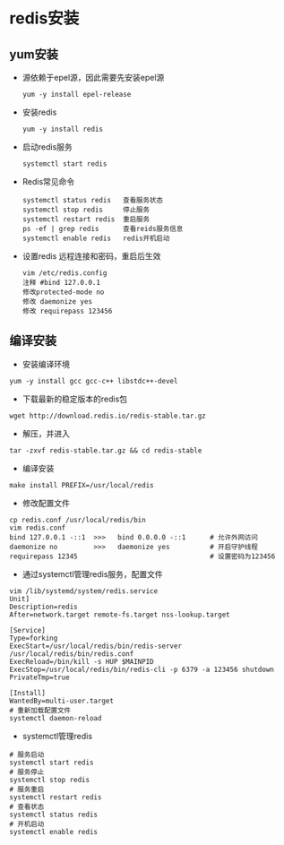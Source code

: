 # redis安装

## yum安装

- 源依赖于epel源，因此需要先安装epel源

  ```
  yum -y install epel-release
  ```
  
- 安装redis

  ```
  yum -y install redis
  ```

- 启动redis服务

  ```
  systemctl start redis
  ```

- Redis常见命令

  ```
  systemctl status redis   查看服务状态
  systemctl stop redis     停止服务
  systemctl restart redis  重启服务
  ps -ef | grep redis      查看reids服务信息
  systemctl enable redis   redis开机启动
  ```

- 设置redis 远程连接和密码，重启后生效

  ```
  vim /etc/redis.config
  注释 #bind 127.0.0.1
  修改protected-mode no
  修改 daemonize yes
  修改 requirepass 123456
  ```

## 编译安装

- 安装编译环境

```
yum -y install gcc gcc-c++ libstdc++-devel
```

- 下载最新的稳定版本的redis包

```
wget http://download.redis.io/redis-stable.tar.gz
```

- 解压，并进入

```
tar -zxvf redis-stable.tar.gz && cd redis-stable
```

- 编译安装

```
make install PREFIX=/usr/local/redis
```

- 修改配置文件

```
cp redis.conf /usr/local/redis/bin 
vim redis.conf
bind 127.0.0.1 -::1  >>>   bind 0.0.0.0 -::1      # 允许外网访问
daemonize no         >>>   daemonize yes          # 开启守护线程
requirepass 12345                                 # 设置密码为123456
```

- 通过systemctl管理redis服务，配置文件

```
vim /lib/systemd/system/redis.service
Unit]
Description=redis
After=network.target remote-fs.target nss-lookup.target

[Service]
Type=forking
ExecStart=/usr/local/redis/bin/redis-server /usr/local/redis/bin/redis.conf
ExecReload=/bin/kill -s HUP $MAINPID
ExecStop=/usr/local/redis/bin/redis-cli -p 6379 -a 123456 shutdown
PrivateTmp=true

[Install]
WantedBy=multi-user.target
# 重新加载配置文件
systemctl daemon-reload
```

- systemctl管理redis

```
# 服务启动
systemctl start redis    
# 服务停止
systemctl stop redis
# 服务重启
systemctl restart redis
# 查看状态
systemctl status redis
# 开机启动
systemctl enable redis
```




